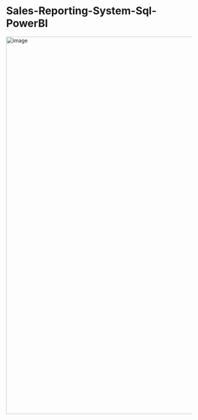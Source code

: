 # Sales-Reporting-System-Sql-PowerBI

<img width="1024" height="1024" alt="image" src="https://github.com/user-attachments/assets/9d1d6a3b-b5ac-4d3c-ae1e-e43548493df9" />
